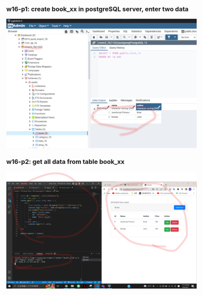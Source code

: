 ### w16-p1: create book_xx in postgreSQL server, enter two data

![](./p1.png)

### w16-p2: get all data from table book_xx

![](./p2.png)
